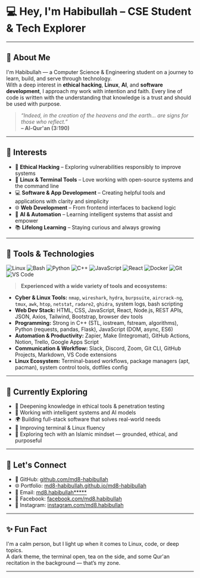 # 💻 Hey, I'm Habibullah – CSE Student & Tech Explorer

---

## 🌌 About Me

I'm Habibullah — a Computer Science & Engineering student on a journey to learn, build, and serve through technology.  
With a deep interest in **ethical hacking**, **Linux**, **AI**, and **software development**, I approach my work with intention and faith. Every line of code is written with the understanding that knowledge is a trust and should be used with purpose.

> _“Indeed, in the creation of the heavens and the earth... are signs for those who reflect.”_  
> **– Al-Qur'an (3:190)**

---

## 🧠 Interests

- 🔐 **Ethical Hacking** – Exploring vulnerabilities responsibly to improve systems
- 🐧 **Linux & Terminal Tools** – Love working with open-source systems and the command line
- 💻 **Software & App Development** – Creating helpful tools and applications with clarity and simplicity
- 🌐 **Web Development** – From frontend interfaces to backend logic
- 🤖 **AI & Automation** – Learning intelligent systems that assist and empower
- 📚 **Lifelong Learning** – Staying curious and always growing

---

## 🔧 Tools & Technologies

![Linux](https://img.shields.io/badge/Linux-000000?style=for-the-badge&logo=linux&logoColor=white)
![Bash](https://img.shields.io/badge/Bash-4EAA25?style=for-the-badge&logo=gnubash&logoColor=white)
![Python](https://img.shields.io/badge/Python-3670A0?style=for-the-badge&logo=python&logoColor=white)
![C++](https://img.shields.io/badge/C++-00599C?style=for-the-badge&logo=cplusplus&logoColor=white)
![JavaScript](https://img.shields.io/badge/JavaScript-F7DF1E?style=for-the-badge&logo=javascript&logoColor=black)
![React](https://img.shields.io/badge/React-20232A?style=for-the-badge&logo=react&logoColor=61DAFB)
![Docker](https://img.shields.io/badge/Docker-0db7ed?style=for-the-badge&logo=docker&logoColor=white)
![Git](https://img.shields.io/badge/Git-F05032?style=for-the-badge&logo=git&logoColor=white)
![VS Code](https://img.shields.io/badge/VS%20Code-007ACC?style=for-the-badge&logo=visual-studio-code&logoColor=white)

> **Experienced with a wide variety of tools and ecosystems:**

- **Cyber & Linux Tools:** `nmap`, `wireshark`, `hydra`, `burpsuite`, `aircrack-ng`, `tmux`, `awk`, `htop`, `netstat`, `radare2`, `ghidra`, system logs, bash scripting
- **Web Dev Stack:** HTML, CSS, JavaScript, React, Node.js, REST APIs, JSON, Axios, Tailwind, Bootstrap, browser dev tools
- **Programming:** Strong in C++ (STL, iostream, fstream, algorithms), Python (requests, pandas, Flask), JavaScript (DOM, async, ES6)
- **Automation & Productivity:** Zapier, Make (Integromat), GitHub Actions, Notion, Trello, Google Apps Script
- **Communication & Workflow:** Slack, Discord, Zoom, Git CLI, GitHub Projects, Markdown, VS Code extensions
- **Linux Ecosystem:** Terminal-based workflows, package managers (apt, pacman), system control tools, dotfiles config

---

## 🌱 Currently Exploring

- 🔎 Deepening knowledge in ethical tools & penetration testing
- 🧠 Working with intelligent systems and AI models
- 🌍 Building full-stack software that solves real-world needs
- 🧰 Improving terminal & Linux fluency
- 🤝 Exploring tech with an Islamic mindset — grounded, ethical, and purposeful

---

## 📡 Let's Connect

- 🐙 GitHub: [github.com/md8-habibullah](https://github.com/md8-habibullah)
- 🌐 Portfolio: [md8-habibullah.github.io/md8-habibullah](https://md8-habibullah.github.io/md8-habibullah/)
- 📧 Email: [md8.habibullah*****](mailto:md8.habibullah@gmail.com)
- 📘 Facebook: [facebook.com/md8.habibullah](https://www.facebook.com/md8.habibullah/)
- 📸 Instagram: [instagram.com/md8.habibullah](https://www.instagram.com/md8.habibullah/)

---

## ✨ Fun Fact

I'm a calm person, but I light up when it comes to Linux, code, or deep topics.  
A dark theme, the terminal open, tea on the side, and some Qur'an recitation in the background — that’s my zone.

---

<!-- Crafted with niyyah, honesty, and a love for learning. Bismillah. -->
